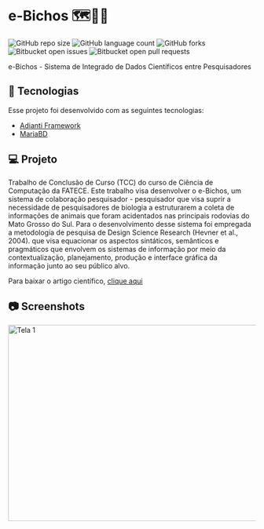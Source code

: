 # e-Bichos 🗺️🐯🔬
![GitHub repo size](https://img.shields.io/github/repo-size/LeonardoMarconi/e-Bichos?style=for-the-badge)
![GitHub language count](https://img.shields.io/github/languages/count/LeonardoMarconi/e-Bichos?style=for-the-badge)
![GitHub forks](https://img.shields.io/github/forks/LeonardoMarconi/e-Bichos?style=for-the-badge)
![Bitbucket open issues](https://img.shields.io/bitbucket/issues/LeonardoMarconi/e-Bichos?style=for-the-badge)
![Bitbucket open pull requests](https://img.shields.io/bitbucket/pr-raw/LeonardoMarconi/e-Bichos?style=for-the-badge)

e-Bichos - Sistema de Integrado de Dados Científicos entre Pesquisadores

## 🚀 Tecnologias

Esse projeto foi desenvolvido com as seguintes tecnologias:

- [Adianti Framework](https://adiantiframework.com.br/)
- [MariaBD](https://mariadb.org/)
  

## 💻 Projeto

Trabalho de Conclusão de Curso (TCC) do curso de Ciência de Computação da FATECE.
Este trabalho visa desenvolver o e-Bichos, um sistema de colaboração pesquisador - pesquisador que visa suprir a
necessidade de pesquisadores de biologia a estruturarem a coleta de informações de animais que foram acidentados nas principais rodovias do Mato Grosso do Sul. Para o desenvolvimento desse sistema foi empregada a metodologia de pesquisa de Design Science Research (Hevner et al., 2004). que visa equacionar os aspectos sintáticos, semânticos e pragmáticos que envolvem os sistemas de informação por meio da 
contextualização, planejamento, produção e interface gráfica da informação junto ao seu público alvo. 

Para baixar o artigo científico, [clique aqui](https://drive.google.com/file/d/1Hn945Zq1QeobJF_LE4FPmfK-NYNXi0xG/view?usp=sharing)

## 📷 Screenshots  
<div style="flex-direction: row;">
<img alt="Tela 1" src="app/images/ebichos.gif" width="700px" height="400">
</div>
